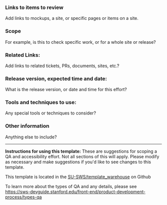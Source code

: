 
### Links to items to review
Add links to mockups, a site, or specific pages or items on a site.

### Scope
For example, is this to check specific work, or for a whole site or release?


### Related Links:
Add links to related tickets, PRs, documents, sites, etc.?


### Release version, expected time and date:
What is the release version, or date and time for this effort?


### Tools and techniques to use:
Any special tools or techniques to consider?


### Other information
Anything else to include?

---

**Instructions for using this template:**
These are suggestions for scoping a QA and accessibility effort. Not all sections of this will apply. Please modify as necessary and make suggestions if you'd like to see changes to this template.

This template is located in the [SU-SWS/template_warehouse](https://github.com/SU-SWS/template_warehouse) on Github

To learn more about the types of QA and any details, please see https://sws-devguide.stanford.edu/front-end/product-development-process/types-qa
